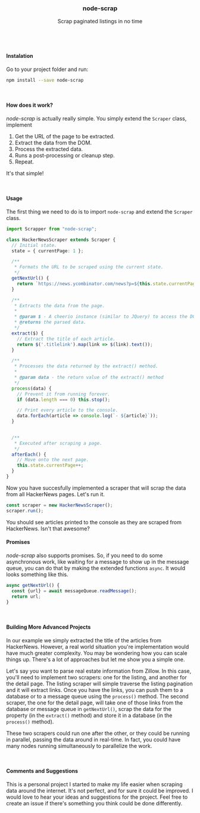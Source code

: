 <h3 align="center">node-scrap</h3>
<p align="center">Scrap paginated listings in no time</p>
<h1></h1>

&nbsp;
#### Instalation

Go to your project folder and run:

```sh
npm install --save node-scrap
```

&nbsp;
#### How does it work?

_node-scrap_ is actually really simple. You simply extend the `Scraper` class, implement 

1. Get the URL of the page to be extracted.
2. Extract the data from the DOM.
3. Process the extracted data.
4. Runs a post-processing or cleanup step.
5. Repeat.

It's that simple!

&nbsp;
#### Usage

The first thing we need to do is to import `node-scrap` and extend the `Scraper` class.

```typescript
import Scrapper from "node-scrap";

class HackerNewsScraper extends Scraper {
  // Initial state.
  state = { currentPage: 1 };

  /**
   * Formats the URL to be scraped using the current state.
   */
  getNextUrl() {
    return `https://news.ycombinator.com/news?p=${this.state.currentPage}`;
  }

  /**
   * Extracts the data from the page.
   *
   * @param $ - A cheerio instance (similar to JQuery) to access the DOM.
   * @returns the parsed data.
   */
  extract($) {
    // Extract the title of each article.
    return $('.titlelink').map(link => $(link).text());
  }

  /**
   * Processes the data returned by the extract() method.
   *  
   * @param data - the return value of the extract() method
   */
  process(data) {
    // Prevent it from running forever.
    if (data.length === 0) this.stop(); 

    // Print every article to the console.
    data.forEach(article => console.log(`- ${article}`));
  }

  
  /**
   * Executed after scraping a page.
   */
  afterEach() {
    // Move onto the next page.
    this.state.currentPage++;
  }
}
```

Now you have succesfully implemented a scraper that will scrap the data from all HackerNews pages. Let's run it.

```typescript
const scraper = new HackerNewsScraper();
scraper.run();
```

You should see articles printed to the console as they are scraped from HackerNews. Isn't that awesome? 
&nbsp;
#### Promises
_node-scrap_ also supports promises. So, if you need to do some asynchronous work, like waiting for a message to show up in the message queue, you can do that by making the extended functions `async`. It would looks something like this.

```typescript
async getNextUrl() {
  const {url} = await messageQueue.readMessage();
  return url;
}
```

&nbsp;
#### Building More Advanced Projects
In our example we simply extracted the title of the articles from HackerNews. However, a real world situation you're implementation would have much greater complexity. You may be wondering how you can scale things up. There's a lot of approaches but let me show you a simple one.

Let's say you want to parse real estate information from Zillow. In this case, you'll need to implement two scrapers: one for the listing, and another for the detail page. The listing scraper will simple traverse the listing pagination and it will extract links. Once you have the links, you can push them to a database or to a message queue using the `process()` method. The second scraper, the one for the detail page, will take one of those links from the database or message queue in `getNextUrl()`, scrap the data for the property (in the `extract()` method) and store it in a database (in the `process()` method).

These two scrapers could run one after the other, or they could be running in parallel, passing the data around in real-time. In fact, you could have many nodes running simultaneously to parallelize the work.



&nbsp;
#### Comments and Suggestions
This is a personal project I started to make my life easier when scraping data around the internet. It's not perfect, and for sure it could be improved. I would love to hear your ideas and suggestions for the project. Feel free to create an issue if there's something you think could be done differently.
